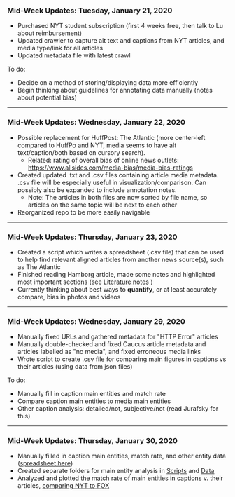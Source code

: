 ###  Mid-Week Updates: Tuesday, January 21, 2020

- Purchased NYT student subscription (first 4 weeks free, then talk to Lu about reimbursement)
- Updated crawler to capture alt text and captions from NYT articles, and media type/link for all articles
- Updated metadata file with latest crawl

To do:
- Decide on a method of storing/displaying data more efficiently
- Begin thinking about guidelines for annotating data manually (notes about potential bias)

---
### Mid-Week Updates: Wednesday, January 22, 2020

- Possible replacement for HuffPost: The Atlantic (more center-left compared to HuffPo and NYT, media seems to have alt text/caption/both based on cursory search).
    - Related: rating of overall bias of online news outlets: https://www.allsides.com/media-bias/media-bias-ratings
- Created updated .txt and .csv files containing article media metadata. .csv file will be especially useful in visualization/comparison. Can possibly also be expanded to include annotation notes.
    - Note: The articles in both files are now sorted by file name, so articles on the same topic will be next to each other
- Reorganized repo to be more easily navigable

---
### Mid-Week Updates: Thursday, January 23, 2020

- Created a script which writes a spreadsheet (.csv file) that can be used to help find relevant aligned articles from another news source(s), such as The Atlantic
- Finished reading Hamborg article, made some notes and highlighted most important sections (see [Literature notes](../Literature/README.md) )
- Currently thinking about best ways to **quantify**, or at least accurately compare, bias in photos and videos

---
### Mid-Week Updates: Wednesday, January 29, 2020

- Manually fixed URLs and gathered metadata for "HTTP Error" articles
- Manually double-checked and fixed Caucus article metadata and articles labelled as "no media", and fixed erroneous media links
- Wrote script to create .csv file for comparing main figures in captions vs their articles (using data from json files)

To do:
- Manually fill in caption main entities and match rate
- Compare caption main entities to media main entities
- Other caption analysis: detailed/not, subjective/not (read Jurafsky for this)

---
### Mid-Week Updates: Thursday, January 30, 2020

- Manually filled in caption main entities, match rate, and other entity data ([spreadsheet here](../Data/processed_data/caption_main_figures_edited.csv))
- Created separate folders for main entity analysis in [Scripts](../Scripts/Main_Entities/) and [Data](../Data/processed_data/Main_Entities/)
- Analyzed and plotted the match rate of main entities in captions v. their articles, [comparing NYT to FOX](../Data/processed_data/Main_Entities/README.md)
